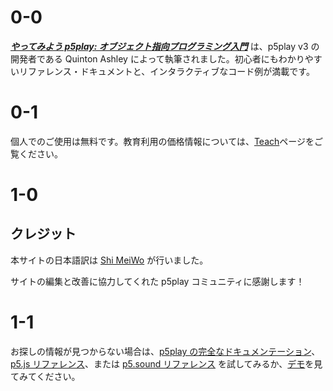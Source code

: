# 0-0

[**_やってみよう p5play: オブジェクト指向プログラミング入門_**](.) は、p5play v3 の開発者である Quinton Ashley によって執筆されました。初心者にもわかりやすいリファレンス・ドキュメントと、インタラクティブなコード例が満載です。

# 0-1

個人でのご使用は無料です。教育利用の価格情報については、[Teach](../teach)ページをご覧ください。

# 1-0

## クレジット

本サイトの日本語訳は [Shi MeiWo](https://github.com/ShiMeiWo) が行いました。

サイトの編集と改善に協力してくれた p5play コミュニティに感謝します！

# 1-1

お探しの情報が見つからない場合は、[p5play の完全なドキュメンテーション](/docs/Sprite.html)、[p5.js リファレンス](https://p5js.org/reference/)、または [p5.sound リファレンス](https://p5js.org/reference/libraries/p5.sound) を試してみるか、[デモ](https://openprocessing.org/user/350295?o=35&view=sketches)を見てみてください。
